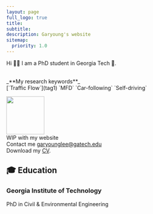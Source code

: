 ```yaml
---
layout: page
full_logo: true
title: 
subtitle:
description: Garyoung's website
sitemap:
  priority: 1.0
---
```




<p class="describe-text">Hi 👋🏻 I am a PhD student in Georgia Tech 🐝. </p>

<br> 
_**My research keywords**_
<br>
[`Traffic Flow`](tag1)  `MFD`  `Car-following`  `Self-driving` 

<img src="assets/img/headshot_lighhtgreen.png" style="width:100px;height:auto;"/> <br>
WIP with my website
<br>
Contact me [garyounglee@gatech.edu](#) <br>
Download my [CV](#). <br>

## 🎓 Education
### Georgia Institute of Technology 
PhD in Civil & Environmental Engineering 

<br>
<br>
<br>
<br>
<br>
<br>
<br>

